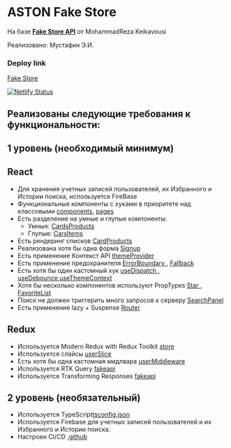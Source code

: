 # ASTON Fake Store

На базе [**Fake Store API**](https://fakestoreapi.com/) от MohammadReza Keikavousi

Реализовано: Мустафин Э.И.

### Deploy link
[Fake Store](https://aston-fakeshop.netlify.app)

[![Netlify Status](https://api.netlify.com/api/v1/badges/62ca21af-e129-45ab-9255-498327c9f84f/deploy-status)](https://app.netlify.com/sites/aston-fakeshop/deploys)



## Реализованы следующие требования к функциональности:

## 1 уровень (необходимый минимум)

## React

-   Для хранения учетных записей пользователей, их Избранного и Истории поиска, используется FireBase
-   Функциональные компоненты с хуками в приоритете над классовыми [components](https://github.com/EmilMustafin/Aston-fakeShop/tree/main/src/components), [pages](https://github.com/EmilMustafin/Aston-fakeShop/tree/main/src/pages)
-   Есть разделение на умные и глупые компоненты:
    -   Умные: [CardsProducts ](https://github.com/EmilMustafin/Aston-fakeShop/blob/main/src/components/CardProducts/CarProducts.tsx)
    -   Глупые: [CarsItems ](https://github.com/EmilMustafin/Aston-fakeShop/blob/main/src/components/CardsItems/CardsItems.tsx)
-   Есть рендеринг списков [CardProducts ](https://github.com/EmilMustafin/Aston-fakeShop/blob/main/src/components/CardProducts/CarProducts.tsx)
-   Реализована хотя бы одна форма [Signup ](https://github.com/EmilMustafin/Aston-fakeShop/blob/main/src/pages/SignUp/SignupPage.tsx)
-   Есть применение Контекст API [themeProvider ](https://github.com/EmilMustafin/Aston-fakeShop/blob/main/src/providers/ThemeProvider.tsx)
-   Есть применение предохранителя [ErrorBoundary ](https://github.com/EmilMustafin/Aston-fakeShop/blob/main/src/components/ErrorBoundary/ErrorBoundary.tsx), [Fallback](https://github.com/umkurius/aston-project/blob/main/src/components/fallback/Fallback.tsx)
-   Есть хотя бы один кастомный хук [useDispatch ](https://github.com/EmilMustafin/Aston-fakeShop/blob/main/src/hooks/useDispatch.ts), [useDebounce](https://github.com/EmilMustafin/Aston-fakeShop/blob/main/src/hooks/useDebounce.tsx),[useThemeContext ](https://github.com/EmilMustafin/Aston-fakeShop/blob/main/src/hooks/useThemeContext.tsx)
-   Хотя бы несколько компонентов используют PropTypes [Star ](https://github.com/EmilMustafin/Aston-fakeShop/blob/main/src/components/Star/Star.tsx), [FavoriteList ](https://github.com/EmilMustafin/Aston-fakeShop/blob/main/src/components/FavoriteList/FavoriteList.tsx)
-   Поиск не должен триггерить много запросов к серверу [SearchPanel ](https://github.com/EmilMustafin/Aston-fakeShop/blob/main/src/components/SearchForm/SearchForm.tsx)
-   Есть применение lazy + Suspense [Router ](https://github.com/EmilMustafin/Aston-fakeShop/blob/main/src/App.tsx)

## Redux

-   Используется Modern Redux with Redux Toolkit [store ](https://github.com/EmilMustafin/Aston-fakeShop/blob/main/src/redux/store.ts)
-   Используется слайсы [userSlice ](https://github.com/EmilMustafin/Aston-fakeShop/blob/main/src/redux/slices/userSlice.ts)
-   Есть хотя бы одна кастомная мидлвара [userMiddleware ](https://github.com/EmilMustafin/Aston-fakeShop/blob/main/src/redux/middleware/customMiddleware.ts)
-   Используется RTK Query [fakeapi ](https://github.com/EmilMustafin/Aston-fakeShop/blob/main/src/redux/api/fakeApi.ts)
-   Используется Transforming Responses [fakeapi ](https://github.com/EmilMustafin/Aston-fakeShop/blob/main/src/redux/api/fakeApi.ts)

## 2 уровень (необязательный)

-   Используeтся TypeScript[tsconfig.json ](https://github.com/EmilMustafin/Aston-fakeShop/blob/main/tsconfig.json)
-   Используется Firebase для учетных записей пользователей и их Избранного и Истории поиска.
-   Настроен CI/CD [.github ](https://github.com/EmilMustafin/Aston-fakeShop/tree/main/.github)
